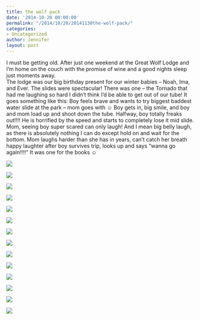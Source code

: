 ```yaml
---
title: the wolf pack
date: '2014-10-20 00:00:00'
permalink: "/2014/10/20/20141130the-wolf-pack/"
categories:
- Uncategorized
author: Jennifer
layout: post
---
```


I must be getting old. After just one weekend at the Great Wolf Lodge and I&#8217;m home on the couch with the promise of wine and a good nights sleep just moments away.   
The lodge was our big birthday present for our winter babies &#8211; Noah, Ima, and Ever. The slides were spectacular! There was one &#8211; the Tornado that had me laughing so hard I didn&#8217;t think I&#8217;d be able to get out of our tube! It goes something like this: Boy feels brave and wants to try biggest baddest water slide at the park &#8211; mom goes with ☺️ Boy gets in, big smile, and boy and mom load up and shoot down the tube. Halfway, boy totally freaks out!!!! He is horrified by the speed and starts to completely lose it mid slide. Mom, seeing boy super scared can only laugh! And I mean big belly laugh, as there is absolutely nothing I can do except hold on and wait for the bottom. Mom laughs harder than she has in years, can&#8217;t catch her breath happy laughter after boy survives trip, looks up and says &#8220;wanna go again!!!!&#8221; It was one for the books ☺️

<div class="image-gallery-wrapper">
  <p>
    <img src="http://static1.squarespace.com/static/50db6bb3e4b015296cd43789/50dfa5b1e4b0dc6320e0b5ea/54777751e4b01e4f655249f0/1417115479310/2014-10-24+10.08.28.jpg.28.jpg?format=original" />
  </p>

  <p>
    <img src="http://static1.squarespace.com/static/50db6bb3e4b015296cd43789/50dfa5b1e4b0dc6320e0b5ea/5477775be4b01e4f65524a10/1417115486363/2014-10-24+10.08.22.jpg.22.jpg?format=original" />
  </p>

  <p>
    <img src="http://static1.squarespace.com/static/50db6bb3e4b015296cd43789/50dfa5b1e4b0dc6320e0b5ea/54777764e4b01e4f65524a3b/1417115496847/2014-10-24+10.08.19.jpg.19.jpg?format=original" />
  </p>

  <p>
    <img src="http://static1.squarespace.com/static/50db6bb3e4b015296cd43789/50dfa5b1e4b0dc6320e0b5ea/54777774e4b01e4f65524a6c/1417115514926/2014-10-24+09.57.34.jpg.34.jpg?format=original" />
  </p>

  <p>
    <img src="http://static1.squarespace.com/static/50db6bb3e4b015296cd43789/50dfa5b1e4b0dc6320e0b5ea/5477777be4b01e4f65524a8c/1417115519981/2014-10-23+20.30.33.jpg.33.jpg?format=original" />
  </p>

  <p>
    <img src="http://static1.squarespace.com/static/50db6bb3e4b015296cd43789/50dfa5b1e4b0dc6320e0b5ea/54777781e4b01e4f65524a97/1417115523774/2014-10-23+20.18.31.jpg.31.jpg?format=original" />
  </p>

  <p>
    <img src="http://static1.squarespace.com/static/50db6bb3e4b015296cd43789/50dfa5b1e4b0dc6320e0b5ea/54777785e4b05e2320d2e85e/1417115528027/2014-10-23+20.18.16.jpg.16.jpg?format=original" />
  </p>

  <p>
    <img src="http://static1.squarespace.com/static/50db6bb3e4b015296cd43789/50dfa5b1e4b0dc6320e0b5ea/5477778de4b01e4f65524ab1/1417115535504/2014-10-23+20.14.30.jpg.30.jpg?format=original" />
  </p>

  <p>
    <img src="http://static1.squarespace.com/static/50db6bb3e4b015296cd43789/50dfa5b1e4b0dc6320e0b5ea/54777791e4b05e2320d2e876/1417115541954/2014-10-23+19.57.54.jpg.54.jpg?format=original" />
  </p>

  <p>
    <img src="http://static1.squarespace.com/static/50db6bb3e4b015296cd43789/50dfa5b1e4b0dc6320e0b5ea/54777798e4b05e2320d2e881/1417115548371/2014-10-23+19.22.39.jpg.39.jpg?format=original" />
  </p>

  <p>
    <img src="http://static1.squarespace.com/static/50db6bb3e4b015296cd43789/50dfa5b1e4b0dc6320e0b5ea/5477779be4b01e4f65524ad5/1417115549851/2014-10-23+17.35.07.jpg.07.jpg?format=original" />
  </p>

  <p>
    <img src="http://static1.squarespace.com/static/50db6bb3e4b015296cd43789/50dfa5b1e4b0dc6320e0b5ea/547777a3e4b01e4f65524af1/1417115567525/2014-10-23+17.34.35.jpg.35.jpg?format=original" />
  </p>

  <p>
    <img src="http://static1.squarespace.com/static/50db6bb3e4b015296cd43789/50dfa5b1e4b0dc6320e0b5ea/547777aee4b01e4f65524b0a/1417115575916/2014-10-23+17.33.24.jpg.24.jpg?format=original" />
  </p>

  <p>
    <img src="http://static1.squarespace.com/static/50db6bb3e4b015296cd43789/50dfa5b1e4b0dc6320e0b5ea/547777c5e4b09b5c2130162f/1417115595331/2014-10-23+14.34.50.jpg.50.jpg?format=original" />
  </p>
</div>

